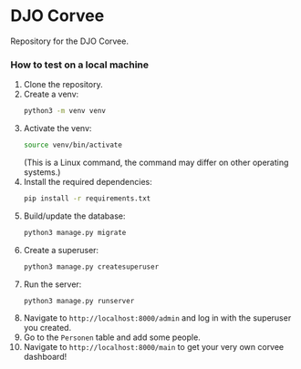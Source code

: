 # DJO Corvee
Repository for the DJO Corvee.

### How to test on a local machine
1. Clone the repository.
2. Create a venv:
    ```bash
    python3 -m venv venv
    ```
3. Activate the venv:
    ```bash
    source venv/bin/activate
    ```
    (This is a Linux command, the command may differ on other operating systems.)
4. Install the required dependencies:
    ```bash
    pip install -r requirements.txt
    ```
5. Build/update the database:
    ```bash
    python3 manage.py migrate
    ```
6. Create a superuser:
    ```bash
    python3 manage.py createsuperuser
    ```
7. Run the server:
    ```bash
    python3 manage.py runserver
    ```
8. Navigate to `http://localhost:8000/admin` and log in with the superuser you created.
9. Go to the `Personen` table and add some people.
10. Navigate to `http://localhost:8000/main` to get your very own corvee dashboard!
